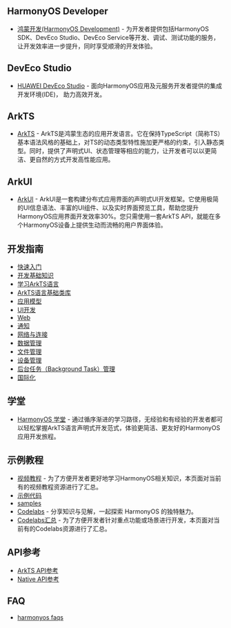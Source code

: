 ## HarmonyOS Developer

- [鸿蒙开发(HarmonyOS Development)](https://developer.huawei.com/consumer/cn/develop) - 为开发者提供包括HarmonyOS SDK、DevEco Studio、DevEco Service等开发、调试、测试功能的服务，让开发效率进一步提升，同时享受顺滑的开发体验。

## DevEco Studio

- [HUAWEI DevEco Studio](https://developer.huawei.com/consumer/cn/deveco-studio/) - 面向HarmonyOS应用及元服务开发者提供的集成开发环境(IDE)， 助力高效开发。

## ArkTS

- [ArkTS](https://developer.huawei.com/consumer/cn/doc/harmonyos-guides-V2/arkts-get-started-0000001504769321-V2) - ArkTS是鸿蒙生态的应用开发语言。它在保持TypeScript（简称TS）基本语法风格的基础上，对TS的动态类型特性施加更严格的约束，引入静态类型。同时，提供了声明式UI、状态管理等相应的能力，让开发者可以以更简洁、更自然的方式开发高性能应用。

## ArkUI

- [ArkUI](https://developer.huawei.com/consumer/cn/arkui/) - ArkUI是一套构建分布式应用界面的声明式UI开发框架。它使用极简的UI信息语法、丰富的UI组件、以及实时界面预览工具，帮助您提升HarmonyOS应用界面开发效率30%。您只需使用一套ArkTS API，就能在多个HarmonyOS设备上提供生动而流畅的用户界面体验。

## 开发指南

- [快速入门](https://developer.huawei.com/consumer/cn/doc/harmonyos-guides-V2/1_1_u5feb_u901f_u5165_u95e8-0000001478340845-V2)
- [开发基础知识](https://developer.huawei.com/consumer/cn/doc/harmonyos-guides-V2/1_1_u5f00_u53d1_u57fa_u7840_u77e5_u8bc6-0000001427584576-V2)
- [学习ArkTS语言](https://developer.huawei.com/consumer/cn/doc/harmonyos-guides-V2/arkts-basics-0000001454809260-V2)
- [ArkTS语言基础类库](https://developer.huawei.com/consumer/cn/doc/harmonyos-guides-V2/1_3arkts_u8bed_u8a00_u57fa_u7840_u7c7b_u5e93-0000001632530086-V2)
- [应用模型](https://developer.huawei.com/consumer/cn/doc/harmonyos-guides-V2/1_1_u5e94_u7528_u6a21_u578b-0000001478061441-V2)
- [UI开发](https://developer.huawei.com/consumer/cn/doc/harmonyos-guides-V2/1_2ui_u5f00_u53d1-0000001478181205-V2)
- [Web](https://developer.huawei.com/consumer/cn/doc/harmonyos-guides-V2/in-app-web-based-content-provisioning-0000001500514249-V2)
- [通知](https://developer.huawei.com/consumer/cn/doc/harmonyos-guides-V2/1_3_u901a_u77e5-0000001427902316-V2)
- [网络与连接](https://developer.huawei.com/consumer/cn/doc/harmonyos-guides-V2/1_8_u7f51_u7edc_u4e0e_u8fde_u63a5-0000001427744692-V2)
- [数据管理](https://developer.huawei.com/consumer/cn/doc/harmonyos-guides-V2/1_10_u6570_u636e_u7ba1_u7406-0000001428061620-V2)
- [文件管理](https://developer.huawei.com/consumer/cn/doc/harmonyos-guides-V2/1_11_u6587_u4ef6_u7ba1_u7406-0000001428061632-V2)
- [设备管理](https://developer.huawei.com/consumer/cn/doc/harmonyos-guides-V2/1_13_u8bbe_u5907_u7ba1_u7406-0000001427744720-V2)
- [后台任务（Background Task）管理](https://developer.huawei.com/consumer/cn/doc/harmonyos-guides-V2/application-dev-guide-0000001614624468-V2)
- [国际化](https://developer.huawei.com/consumer/cn/doc/harmonyos-guides-V2/1_16_u56fd_u9645_u5316-0000001428061656-V2)

## 学堂

- [HarmonyOS 学堂](https://developer.huawei.com/consumer/cn/training/) - 通过循序渐进的学习路径，无经验和有经验的开发者都可以轻松掌握ArkTS语言声明式开发范式，体验更简洁、更友好的HarmonyOS应用开发旅程。

## 示例教程

- [视频教程](https://developer.huawei.com/consumer/cn/doc/harmonyos-guides-V2/video-tutorials-0000001443535745-V2) - 为了方便开发者更好地学习HarmonyOS相关知识，本页面对当前有的视频教程资源进行了汇总。
- [示例代码](https://developer.huawei.com/consumer/cn/doc/harmonyos-guides-V2/samples-0000001162414961-V2)
- [samples](https://developer.huawei.com/consumer/cn/hmos/samples/?catalogVersion=V2)
- [Codelabs](https://developer.huawei.com/consumer/cn/codelabsPortal/serviceTypes/harmonyos-cn) - 分享知识与见解，一起探索 HarmonyOS 的独特魅力。
- [Codelabs汇总](https://developer.huawei.com/consumer/cn/doc/harmonyos-guides-V2/codelabs-0000001443855957-V2) - 为了方便开发者针对重点功能或场景进行开发，本页面对当前有的Codelabs资源进行了汇总。

## API参考

- [ArkTS API参考](https://developer.huawei.com/consumer/cn/doc/harmonyos-references-V2/syscap-0000001408089368-V2?catalogVersion=V2)
- [Native API参考](https://developer.huawei.com/consumer/cn/doc/harmonyos-references-V2/2_1_u6a21_u5757-0000001446810528-V2)

## FAQ

- [harmonyos faqs](https://developer.huawei.com/consumer/cn/doc/harmonyos-faqs-V2/faq-ability-0000001125002304-V2)
